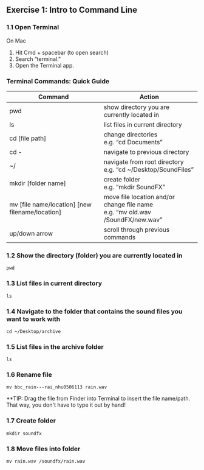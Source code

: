 ## Exercise 1: Intro to Command Line

### 1.1 Open Terminal

On Mac
1) Hit Cmd + spacebar (to open search)
2) Search “terminal.”
3) Open the Terminal app.


### Terminal Commands: Quick Guide
| Command      | Action |
| ----------- | ----------- |
| pwd    | show directory you are currently located in   |
| ls   | list files in current directory  |
| cd [file path]   | change directories <br/> e.g. “cd Documents”   |
| cd -   | navigate to previous directory |
| ~/   | navigate from root directory  <br/> e.g. “cd ~/Desktop/SoundFiles”  |
| mkdir [folder name]   | create folder  <br/> e.g. “mkdir SoundFX”  |
| mv [file name/location] [new filename/location]   | move file location and/or change file name <br/> e.g. “mv old.wav /SoundFX/new.wav” |
| up/down arrow   | scroll through previous commands |
  



### 1.2 Show the directory (folder) you are currently located in

~~~shell
pwd
~~~


### 1.3 List files in current directory

~~~shell
ls
~~~

### 1.4 Navigate to the folder that contains the sound files you want to work with

~~~shell
cd ~/Desktop/archive
~~~

### 1.5 List files in the archive folder

~~~shell
ls
~~~

### 1.6 Rename file

~~~shell
mv bbc_rain---rai_nhu0506113 rain.wav
~~~

**TIP: Drag the file from Finder into Terminal to insert the file name/path.
That way, you don't have to type it out by hand!


### 1.7 Create folder

~~~shell
mkdir soundfx
~~~

### 1.8 Move files into folder

~~~shell
mv rain.wav /soundfx/rain.wav
~~~
